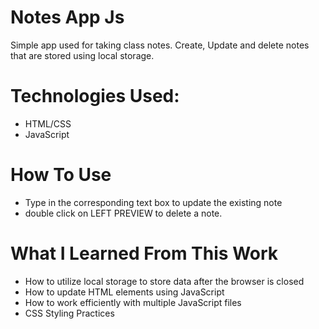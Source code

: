 # Notes App Js

Simple app used for taking class notes. Create, Update and delete notes that are stored using local storage.

# Technologies Used:

- HTML/CSS
- JavaScript

# How To Use

- Type in the corresponding text box to update the existing note
- double click on LEFT PREVIEW to delete a note.

# What I Learned From This Work

- How to utilize local storage to store data after the browser is closed
- How to update HTML elements using JavaScript
- How to work efficiently with multiple JavaScript files
- CSS Styling Practices
